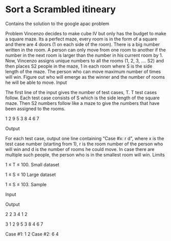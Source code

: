 Sort a Scrambled itineary
=========================

Contains the solution to the google apac problem


Problem
Vincenzo decides to make cube IV but only has the budget to make a square maze. Its a perfect maze, every room is in the form of a square and there are 4 doors (1 on each side of the room). There is a big number written in the room. A person can only move from one room to another if the number in the next room is larger than the number in his current room by 1. Now, Vincenzo assigns unique numbers to all the rooms (1, 2, 3, .... S2) and then places S2 people in the maze, 1 in each room where S is the side length of the maze. The person who can move maximum number of times will win. Figure out who will emerge as the winner and the number of rooms he will be able to move.
Input

The first line of the input gives the number of test cases, T. T test cases follow. Each test case consists of S which is the side length of the square maze. Then S2 numbers follow like a maze to give the numbers that have been assigned to the rooms.

1 2 9 
5 3 8 
4 6 7 

Output

For each test case, output one line containing "Case #x: r d", where x is the test case number (starting from 1), r is the room number of the person who will win and d is the number of rooms he could move. In case there are multiple such people, the person who is in the smallest room will win.
Limits

1 ≤ T ≤ 100.
Small dataset

1 ≤ S ≤ 10
Large dataset

1 ≤ S ≤ 103.
Sample

Input
  	
Output
 

2
2
3 4
1 2 


3
1 2 9 
5 3 8 
4 6 7 

	

Case #1: 1 2
Case #2: 6 4

